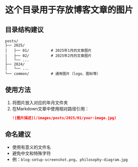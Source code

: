 # 这个目录用于存放博客文章的图片

## 目录结构建议
```
posts/
├── 2025/
│   ├── 01/          # 2025年1月的文章图片
│   ├── 02/          # 2025年2月的文章图片
│   └── ...
├── 2024/
│   └── ...
└── common/          # 通用图片（logo、图标等）
```

## 使用方法
1. 将图片放入对应的年月文件夹
2. 在Markdown文章中使用相对路径引用：
   ```markdown
   ![图片描述](/images/posts/2025/01/your-image.jpg)
   ```

## 命名建议
- 使用有意义的文件名
- 避免中文和特殊字符
- 例：`blog-setup-screenshot.png`、`philosophy-diagram.jpg`
